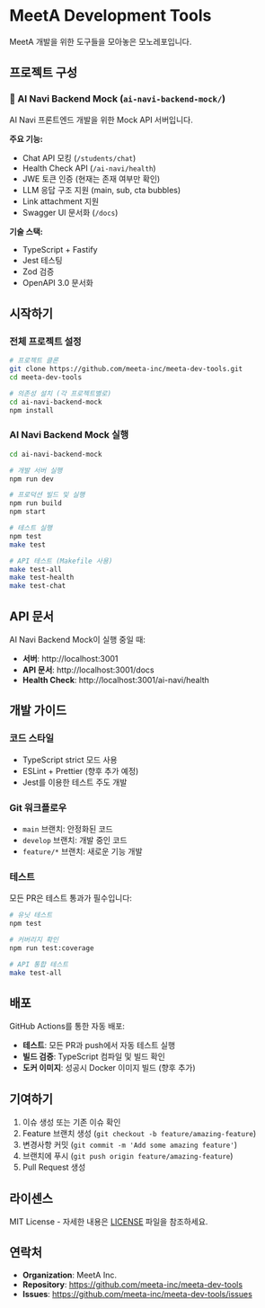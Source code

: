# MeetA Development Tools

MeetA 개발을 위한 도구들을 모아놓은 모노레포입니다.

## 프로젝트 구성

### 🚀 AI Navi Backend Mock (`ai-navi-backend-mock/`)

AI Navi 프론트엔드 개발을 위한 Mock API 서버입니다.

**주요 기능:**
- Chat API 모킹 (`/students/chat`)
- Health Check API (`/ai-navi/health`)
- JWE 토큰 인증 (현재는 존재 여부만 확인)
- LLM 응답 구조 지원 (main, sub, cta bubbles)
- Link attachment 지원
- Swagger UI 문서화 (`/docs`)

**기술 스택:**
- TypeScript + Fastify
- Jest 테스팅
- Zod 검증
- OpenAPI 3.0 문서화

## 시작하기

### 전체 프로젝트 설정

```bash
# 프로젝트 클론
git clone https://github.com/meeta-inc/meeta-dev-tools.git
cd meeta-dev-tools

# 의존성 설치 (각 프로젝트별로)
cd ai-navi-backend-mock
npm install
```

### AI Navi Backend Mock 실행

```bash
cd ai-navi-backend-mock

# 개발 서버 실행
npm run dev

# 프로덕션 빌드 및 실행
npm run build
npm start

# 테스트 실행
npm test
make test

# API 테스트 (Makefile 사용)
make test-all
make test-health
make test-chat
```

## API 문서

AI Navi Backend Mock이 실행 중일 때:
- **서버**: http://localhost:3001
- **API 문서**: http://localhost:3001/docs
- **Health Check**: http://localhost:3001/ai-navi/health

## 개발 가이드

### 코드 스타일
- TypeScript strict 모드 사용
- ESLint + Prettier (향후 추가 예정)
- Jest를 이용한 테스트 주도 개발

### Git 워크플로우
- `main` 브랜치: 안정화된 코드
- `develop` 브랜치: 개발 중인 코드
- `feature/*` 브랜치: 새로운 기능 개발

### 테스트
모든 PR은 테스트 통과가 필수입니다:
```bash
# 유닛 테스트
npm test

# 커버리지 확인
npm run test:coverage

# API 통합 테스트
make test-all
```

## 배포

GitHub Actions를 통한 자동 배포:
- **테스트**: 모든 PR과 push에서 자동 테스트 실행
- **빌드 검증**: TypeScript 컴파일 및 빌드 확인
- **도커 이미지**: 성공시 Docker 이미지 빌드 (향후 추가)

## 기여하기

1. 이슈 생성 또는 기존 이슈 확인
2. Feature 브랜치 생성 (`git checkout -b feature/amazing-feature`)
3. 변경사항 커밋 (`git commit -m 'Add some amazing feature'`)
4. 브랜치에 푸시 (`git push origin feature/amazing-feature`)
5. Pull Request 생성

## 라이센스

MIT License - 자세한 내용은 [LICENSE](LICENSE) 파일을 참조하세요.

## 연락처

- **Organization**: MeetA Inc.
- **Repository**: https://github.com/meeta-inc/meeta-dev-tools
- **Issues**: https://github.com/meeta-inc/meeta-dev-tools/issues